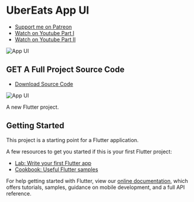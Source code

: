 # UberEats App UI

- [Support me on Patreon](https://www.patreon.com/sopheamenvan?fan_landing=true)
- [Watch on Youtube Part I](https://www.youtube.com/watch?v=0i92pBJBpiw&t=1457s)
- [Watch on Youtube Part II](https://www.youtube.com/watch?v=M81yV4J7h3U)

![App UI](https://user-images.githubusercontent.com/16510597/102695436-f97a5a80-4259-11eb-82e7-0e0e5dd7920f.jpg)

## GET A Full Project Source Code

- [Download Source Code](https://www.patreon.com/posts/50613395)

![App UI](https://user-images.githubusercontent.com/16510597/116849594-38151e00-ac19-11eb-9cd2-094dd3497cba.png)

A new Flutter project.

## Getting Started

This project is a starting point for a Flutter application.

A few resources to get you started if this is your first Flutter project:

- [Lab: Write your first Flutter app](https://flutter.dev/docs/get-started/codelab)
- [Cookbook: Useful Flutter samples](https://flutter.dev/docs/cookbook)

For help getting started with Flutter, view our
[online documentation](https://flutter.dev/docs), which offers tutorials,
samples, guidance on mobile development, and a full API reference.
